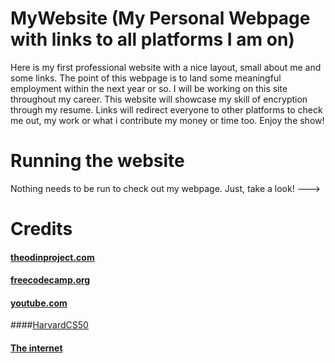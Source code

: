 # MyWebsite (My Personal Webpage with links to all platforms I am on)
Here is my first professional website with a nice layout, small about me and some links. The point of this webpage is to land some meaningful employment within the next year or so. I will be working on this site throughout my career. 
This website will showcase my skill of encryption through my resume. Links will redirect everyone to other platforms to check me out, my work or what i contribute my money or time too. Enjoy the show!
# Running the website
Nothing needs to be run to check out my webpage. Just, take a look! --->
# Credits
#### <a href="https://www.theodinproject.com/">theodinproject.com</a>
#### <a href="https://www.freecodecamp.org/">freecodecamp.org</a>
#### <a href="https://www.youtube.com/">youtube.com</a>
####<a href="https://www.edx.org/course/introduction-computer-science-harvardx-cs50x?g_acctid=724-505-4034&g_campaign=gs-b2c-nonbrand-us-can-partner-harvard-core&g_campaignid=14747888370&g_adgroupid=131268844967&g_adid=589107262283&g_keyword=harvard%20cs50&g_keywordid=aud-1242777540440:kwd-334019831226&g_network=g&utm_source=google&utm_campaign=gs-b2c-nonbrand-us-can-partner-harvard-core&utm_medium=cpc&utm_term=harvard%20cs50&hsa_acc=7245054034&hsa_cam=14747888370&hsa_grp=131268844967&hsa_ad=589107262283&hsa_src=g&hsa_tgt=aud-1242777540440:kwd-334019831226&hsa_kw=harvard%20cs50&hsa_mt=e&hsa_net=adwords&hsa_ver=3&gclid=CjwKCAjw2OiaBhBSEiwAh2ZSP-ch0zsXepObijYyVihJQMbHKT_162X7nvOY0TRElCMgqaNPe9vXcxoCuJsQAvD_BwE">HarvardCS50</a>
#### <a href="https://www.google.com/">The internet</a>